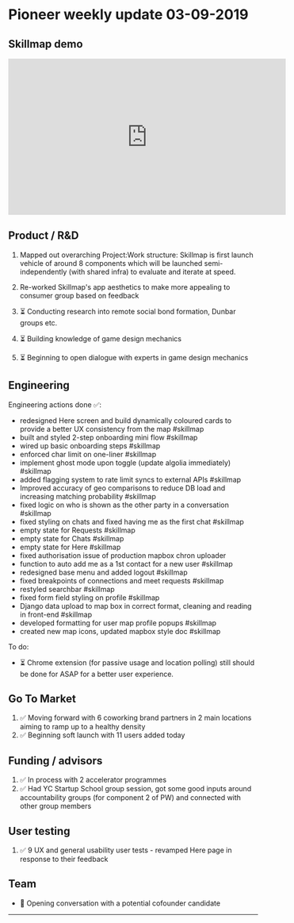 # Pioneer weekly update 03-09-2019

## Skillmap demo

<iframe width="560" height="315" src="https://www.youtube.com/embed/uFZdgXwtcUE" frameborder="0" allow="autoplay; encrypted-media; picture-in-picture" allowfullscreen></iframe>  


## Product / R&D

1. Mapped out overarching Project:Work structure: Skillmap is first launch vehicle of around 8 components which will be launched semi-independently (with shared infra) to evaluate and iterate at speed.
2. Re-worked Skillmap's app aesthetics to make more appealing to consumer group based on feedback

3. ⏳ Conducting research into remote social bond formation, Dunbar groups etc.
4. ⏳ Building knowledge of game design mechanics
5. ⏳ Beginning to open dialogue with experts in game design mechanics


## Engineering

Engineering actions done ✅:

* redesigned Here screen and build dynamically coloured cards to provide a better UX consistency from the map #skillmap 
* built and styled 2-step onboarding mini flow #skillmap 
* wired up basic onboarding steps #skillmap 
* enforced char limit on one-liner #skillmap 
* implement ghost mode upon toggle (update algolia immediately) #skillmap 
* added flagging system to rate limit syncs to external APIs #skillmap 
* Improved accuracy of geo comparisons to reduce DB load and increasing matching probability #skillmap 
* fixed logic on who is shown as the other party in a conversation #skillmap 
* fixed styling on chats and fixed having me as the first chat #skillmap 
* empty state for Requests #skillmap 
* empty state for Chats #skillmap 
* empty state for Here #skillmap 
* fixed authorisation issue of production mapbox chron uploader 
* function to auto add me as a 1st contact for a new user #skillmap 
* redesigned base menu and added logout #skillmap 
* fixed breakpoints of connections and meet requests #skillmap 
* restyled searchbar #skillmap 
* fixed form field styling on profile #skillmap 
* Django data upload to map box in correct format, cleaning and reading in front-end #skillmap 
* developed formatting for user map profile popups #skillmap 
* created new map icons, updated mapbox style doc #skillmap  

To do:
* ⏳ Chrome extension (for passive usage and location polling) still should be done for ASAP for a better user experience.  



## Go To Market

1. ✅ Moving forward with 6 coworking brand partners in 2 main locations aiming to ramp up to a healthy density
2. ✅ Beginning soft launch with 11 users added today


## Funding / advisors

1. ✅ In process with 2 accelerator programmes
2. ✅ Had YC Startup School group session, got some good inputs around accountability groups (for component 2 of PW) and connected with other group members


## User testing

1. ✅ 9 UX and general usability user tests - revamped Here page in response to their feedback


## Team

* 💬 Opening conversation with a potential cofounder candidate
  
----



